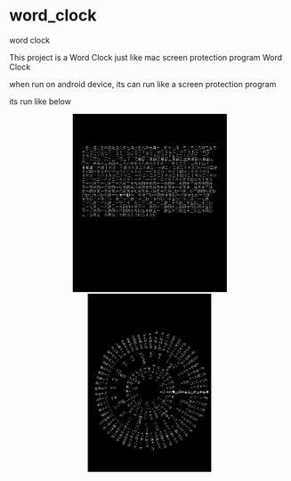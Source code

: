 # word_clock

word clock

This project is a Word Clock just like mac screen protection program Word Clock

when run on android device, its can run like a screen protection program

its run like below

<div align=center>
    <img src="https://github.com/SunPointed/word_clock/blob/master/word_clock1.gif" alt="show">
</div>

<div align=center>
    <img src="https://github.com/SunPointed/word_clock/blob/master/word_clock2.gif" alt="show">
</div>